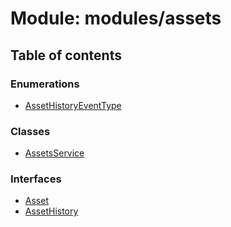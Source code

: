 # Module: modules/assets

## Table of contents

### Enumerations

- [AssetHistoryEventType](../enums/modules_assets.AssetHistoryEventType.md)

### Classes

- [AssetsService](../classes/modules_assets.AssetsService.md)

### Interfaces

- [Asset](../interfaces/modules_assets.Asset.md)
- [AssetHistory](../interfaces/modules_assets.AssetHistory.md)
